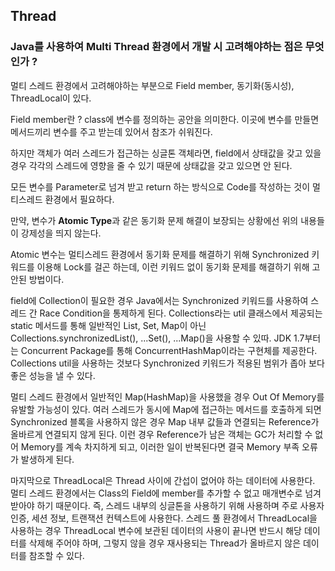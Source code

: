 ## Thread

### Java를 사용하여 Multi Thread 환경에서 개발 시 고려해야하는 점은 무엇인가 ?

멀티 스레드 환경에서 고려해야하는 부분으로 Field member, 동기화(동시성), ThreadLocal이 있다.

Field member란 ? class에 변수를 정의하는 공안을 의미한다. 이곳에 변수를 만들면 메서드끼리 변수를 주고 받는데
있어서 참조가 쉬워진다.

하지만 객체가 여러 스레드가 접근하는 싱글톤 객체라면, field에서 상태값을 갖고 있을 경우 각각의 스레드에 영향을 줄 수 있기 때문에 상태값을 갖고 있으면 안 된다.

모든 변수를 Parameter로 넘겨 받고 return 하는 방식으로 Code를 작성하는 것이 멀티스레드 환경에서 필요하다.

만약, 변수가 **Atomic Type**과 같은 동기화 문제 해결이 보장되는 상황에선 위의 내용들이 강제성을 띄지 않는다.

Atomic 변수는 멀티스레드 환경에서 동기화 문제를 해결하기 위해 Synchronized 키워드를 이용해 Lock를 걸곤 하는데, 이런 키워드 없이 동기화 문제를 해결하기 위해 고안된 방법이다.


field에 Collection이 필요한 경우 Java에서는 Synchronized 키워드를 사용하여 스레드 간 Race Condition을 통제하게 된다. Collections라는 util 클래스에서 제공되는 static 메서드를 통해
일반적인 List, Set, Map이 아닌 Collections.synchronizedList(), ...Set(), ...Map()을 사용할 수 있따.
JDK 1.7부터는 Concurrent Package를 통해 ConcurrentHashMap이라는 구현체를 제공한다. Collections util을 사용하는 것보다 Synchronized 키워드가 적용된 범위가 좁아 보다 좋은 성능을 낼 수 있다.


멀티 스레드 환경에서 일반적인 Map(HashMap)을 사용했을 경우 Out Of Memory를 유발할 가능성이 있다. 여러 스레드가 동시에 Map에 접근하는 메서드를 호출하게 되면
Synchronized 블록을 사용하지 않은 경우 Map 내부 값들과 연결되는 Reference가 올바르게 연결되지 않게 된다.
이런 경우 Reference가 남은 객체는 GC가 처리할 수 없어 Memory를 계속 차지하게 되고, 이러한 일이 반복된다면 결국 Memory 부족 오류가 발생하게 된다.

마지막으로 ThreadLocal은 Thread 사이에 간섭이 없어야 하는 데이터에 사용한다. 멀티 스레드 환경에서는 Class의 Field에 member를 추가할 수 없고 매개변수로 넘겨받아야 하기 때문이다.
즉, 스레드 내부의 싱글톤을 사용하기 위해 사용하며 주로 사용자 인증, 세션 정보, 트랜잭션 컨텍스트에 사용한다. 스레드 풀 환경에서 ThreadLocal을 사용하는 경우 ThreadLocal 변수에 보관된 데이터의 사용이 
끝나면 반드시 해당 데이터를 삭제해 주어야 하며, 그렇지 않을 경우 재사용되는 Thread가 올바르지 않은 데이터를 참조할 수 있다.

